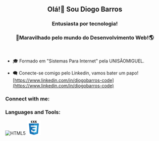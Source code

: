 <h2 align="center">Olá!👋 Sou Diogo Barros</h1>
<h3 align="center">Entusiasta por tecnologia!</h3>
<h3 align="center">🚀Maravilhado pelo mundo do Desenvolvimento Web!🌎</h3>

<br>

- 🎓 Formado em "Sistemas Para Internet" pela UNISÃOMIGUEL.

- 🗨️ Conecte-se comigo pelo Linkedin, vamos bater um papo! [https://www.linkedin.com/in/diogobarros-code](https://www.linkedin.com/in/diogobarros-code)


<h3 align="left">Connect with me:</h3>
<p>
	


</p>

<h3 align="left">Languages and Tools:</h3>

<p align="left">

<img src="https://image.flaticon.com/icons/png/512/1216/1216733.png" alt="HTML5" width="45" height="45"/>

<img src="https://raw.githubusercontent.com/devicons/devicon/master/icons/css3/css3-original-wordmark.svg" alt="CSS3" width="45" height="45"/>

</p>

